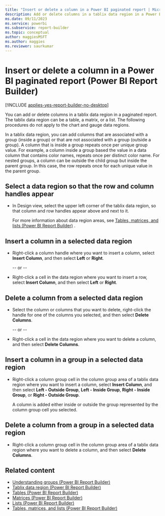 ```yaml
---
title: "Insert or delete a column in a Power BI paginated report | Microsoft Docs"
description: Add or delete columns in a tablix data region in a Power BI paginated report. In Power BI Report Builder, the tablix data region can be a table, a matrix, or a list.
ms.date: 09/11/2023
ms.service: powerbi
ms.subservice: report-builder
ms.topic: conceptual
author: maggiesMSFT
ms.author: maggies
ms.reviewer: saurkumar
---
```

# Insert or delete a column in a Power BI paginated report (Power BI Report Builder)

[!INCLUDE [applies-yes-report-builder-no-desktop](../../includes/applies-yes-report-builder-no-desktop.md)]

  You can add or delete columns in a tablix data region in a paginated report. The tablix data region can be a table, a matrix, or a list. The following procedures do not apply to the chart and gauge data regions.  
  
 In a tablix data region, you can add columns that are associated with a group (inside a group) or that are not associated with a group (outside a group). A column that is inside a group repeats once per unique group value. For example, a column inside a group based the value in a data column that contains color names, repeats once per distinct color name. For nested groups, a column can be outside the child group but inside the parent group. In this case, the row repeats once for each unique value in the parent group.  
  
  
## Select a data region so that the row and column handles appear  
  
-   In Design view, select the upper left corner of the tablix data region, so that column and row handles appear above and next to it.  
  
     For more information about data region areas, see [Tables, matrices, and lists &#40;Power BI Report Builder&#41;](../../paginated-reports/report-builder-tables-matrices-lists.md) .  
  
## Insert a column in a selected data region  
  
-   Right-click a column handle where you want to insert a column, select **Insert Column**, and then select **Left** or **Right**.  
  
     -- or --  
  
-   Right-click a cell in the data region where you want to insert a row, select **Insert Column**, and then select **Left** or **Right**.  
  
## Delete a column from a selected data region  
  
-   Select the column or columns that you want to delete, right-click the handle for one of the columns you selected, and then select **Delete Columns**.  
  
     -- or --  
  
-   Right-click a cell in the data region where you want to delete a column, and then select **Delete Columns**.  
  
## Insert a column in a group in a selected data region  
  
-   Right-click a column group cell in the column group area of a tablix data region where you want to insert a column, select **Insert Column**, and then select **Left - Outside Group**, **Left - Inside Group**, **Right - Inside Group**, or **Right - Outside Group**.  
  
     A column is added either inside or outside the group represented by the column group cell you selected.  
  
## Delete a column from a group in a selected data region  
  
-   Right-click a column group cell in the column group area of a tablix data region where you want to delete a column, and then select **Delete Columns**.  
  
## Related content

- [Understanding groups &#40;Power BI Report Builder&#41;](../../paginated-reports/report-design/understand-groups-report-builder.md)   
- [Tablix data region &#40;Power BI Report Builder&#41;](../../paginated-reports/report-builder-tables-matrices-lists.md)   
- [Tables &#40;Power BI Report Builder&#41;](/sql/reporting-services/report-design/tables-report-builder-and-ssrs)   
- [Matrices &#40;Power BI Report Builder&#41;](/sql/reporting-services/report-design/create-a-matrix-report-builder-and-ssrs)   
- [Lists &#40;Power BI Report Builder&#41;](/sql/reporting-services/report-design/create-invoices-and-forms-with-lists-report-builder-and-ssrs)   
- [Tables, matrices, and lists &#40;Power BI Report Builder&#41;](../../paginated-reports/report-builder-tables-matrices-lists.md)   
  
  

